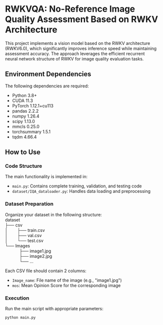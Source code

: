 # RWKVQA: No-Reference Image Quality Assessment Based on RWKV Architecture

This project implements a vision model based on the RWKV architecture (RWKV6.0), which significantly improves inference speed while maintaining assessment accuracy. The approach leverages the efficient recurrent neural network structure of RWKV for image quality evaluation tasks.

## Environment Dependencies

The following dependencies are required:
- Python 3.8+
- CUDA 11.3
- PyTorch 1.12.1+cu113
- pandas 2.2.2
- numpy 1.26.4
- scipy 1.13.0
- mmcls 0.25.0
- torchsummary 1.5.1
- tqdm 4.66.4

## How to Use

### Code Structure
The main functionality is implemented in:
- `main.py`: Contains complete training, validation, and testing code
- `dataset/IQA_dataloader.py`: Handles data loading and preprocessing

### Dataset Preparation
Organize your dataset in the following structure:  
dataset    
├── csv  
│&nbsp;&nbsp;&nbsp;&nbsp;&nbsp;&nbsp;&nbsp;&nbsp;├── train.csv  
│&nbsp;&nbsp;&nbsp;&nbsp;&nbsp;&nbsp;&nbsp;&nbsp;├── val.csv  
│&nbsp;&nbsp;&nbsp;&nbsp;&nbsp;&nbsp;&nbsp;&nbsp;└── test.csv   
└── Images       
&nbsp;&nbsp;&nbsp;&nbsp;&nbsp;&nbsp;&nbsp;&nbsp;&nbsp;&nbsp;&nbsp;&nbsp;├── image1.jpg  
&nbsp;&nbsp;&nbsp;&nbsp;&nbsp;&nbsp;&nbsp;&nbsp;&nbsp;&nbsp;&nbsp;&nbsp;├── image2.jpg  
&nbsp;&nbsp;&nbsp;&nbsp;&nbsp;&nbsp;&nbsp;&nbsp;&nbsp;&nbsp;&nbsp;&nbsp;└── ...


Each CSV file should contain 2 columns:
- `Image_name`: File name of the image (e.g., "image1.jpg")
- `mos`: Mean Opinion Score for the corresponding image

### Execution
Run the main script with appropriate parameters:
```bash
python main.py

